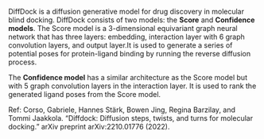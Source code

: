 DiffDock is a diffusion generative model for drug discovery in molecular blind docking. DiffDock consists of two models: the **Score** and **Confidence models**.
The Score model is a 3-dimensional equivariant graph neural network that has three layers: embedding, interaction layer with 6 graph convolution layers, and output layer.It is used to generate a series of potential poses for protein-ligand binding by running the reverse diffusion process.

The **Confidence model** has a similar architecture as the Score model but with 5 graph convolution layers in the interaction layer. It is used to rank the generated ligand poses from the Score model. 

Ref:  Corso, Gabriele, Hannes Stärk, Bowen Jing, Regina Barzilay, and Tommi Jaakkola. “Diffdock: Diffusion steps, twists, and turns for molecular docking.” arXiv preprint arXiv:2210.01776 (2022).
